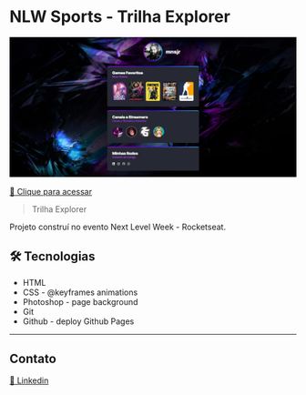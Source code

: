 # NLW Sports - Trilha Explorer

![preview](./.github/preview.png)

<a href="https://mnsjr.github.io/Projeto-NLW-Gamer-Profile-HTML-CSS/" target="_blank">🔗 Clique para acessar</a>

> Trilha Explorer

Projeto construí no evento Next Level Week - Rocketseat.

## 🛠 Tecnologias

-   HTML
-   CSS - @keyframes animations
-   Photoshop - page background
-   Git
-   Github - deploy Github Pages

<hr>

## Contato

<a href="https://www.linkedin.com/in/mnsjr/" target="_blank">🔗 Linkedin</a>
